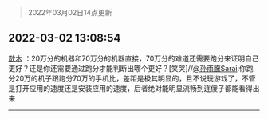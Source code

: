 > 2022年03月02日14点更新
<link rel="stylesheet" href="https://cdn.jsdelivr.net/gh/taotie6/sampleJSON@main/css/photo_show.css">
<meta name="referrer" content="no-referrer" />


 ## 2022-03-02 13:08:54 

 [㪚木](https://www.coolapk.com/feed/33935235?shareKey=MGU5ZjVhOTFmZDUzNjIxZjA5MmU~) ：20万分的机器和70万分的机器直接，70万分的难道还需要跑分来证明自己更好？还是你还需要通过跑分才能判断出哪个更好？[笑哭]//<a class="feed-link-uname" href="/u/孙雨朦Sarai">@孙雨朦Sarai</a>:你跑分20万的机子跟跑分70万的手机比，差距是极其明显的，且不说玩游戏了，不管是打开应用的速度还是安装应用的速度<!--break-->，后者绝对能明显流畅到连傻子都能看得出来 

<div class="album">
</div>

 ------- 


